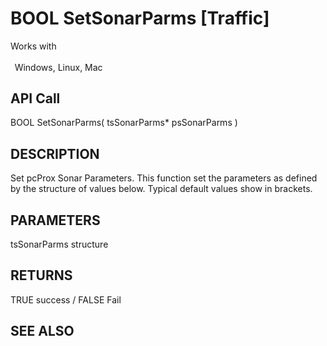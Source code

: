 # BOOL SetSonarParms [Traffic]

Works with <p class="s1" style="padding-top: 2pt;padding-left: 5pt;text-indent: 0pt;text-align: left;"><a name="bookmark169">&zwnj;</a>Windows, Linux, Mac<a name="bookmark170">&zwnj;</a></p>

## API Call
BOOL SetSonarParms( tsSonarParms* psSonarParms )
## DESCRIPTION
Set pcProx Sonar Parameters. This function set the parameters as defined by the structure of values below. Typical default values show in brackets.

## PARAMETERS
tsSonarParms structure

## RETURNS
TRUE success / FALSE Fail

## SEE ALSO

